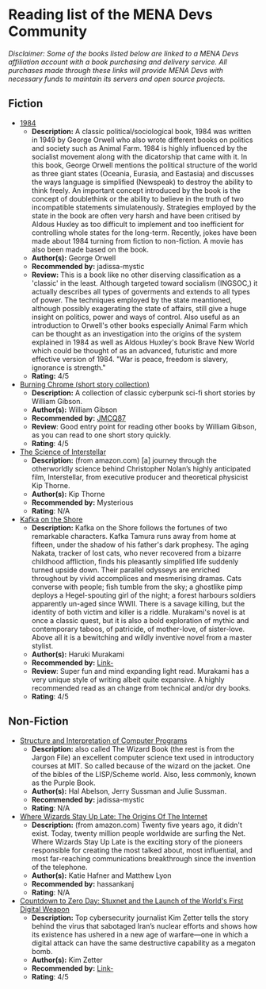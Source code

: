 # Reading list of the MENA Devs Community

*Disclaimer: Some of the books listed below are linked to a MENA Devs affiliation account with a book purchasing and delivery service. All purchases made through these links will provide MENA Devs with necessary funds to maintain its servers and open source projects.*

## Fiction
- [1984]
  - **Description:** A classic political/sociological book, 1984 was written in 1949 by George Orwell who also wrote different books on politics and society such as Animal Farm. 1984 is highly influenced by the socialist movement along with the dicatorship that came with it. In this book, George Orwell mentions the political structure of the world as three giant states (Oceania, Eurasia, and Eastasia) and discusses the ways language is simplified (Newspeak) to destroy the ability to think freely. An important concept introduced by the book is the concept of doublethink or the ability to believe in the truth of two incompatible statements simulatenously. Strategies employed by the state in the book are often very harsh and have been critised by Aldous Huxley as too difficult to implement and too inefficient for controlling whole states for the long-term. Recently, jokes have been made about 1984 turning from fiction to non-fiction. A movie has also been made based on the book.
  - **Author(s):** George Orwell
  - **Recommended by:** jadissa-mystic
  - **Review:** This is a book like no other diserving classification as a 'classic' in the least. Although targeted toward socialism (INGSOC,) it actually describes all types of goverments and extends to all types of power. The techniques employed by the state meantioned, although possibly exagerating the state of affairs, still give a huge insight on politics, power and ways of control. Also useful as an introduction to Orwell's other books especially Animal Farm which can be thought as an investigation into the origins of the system explained in 1984 as well as Aldous Huxley's book Brave New World which could be thought of as an advanced, futuristic and more effective version of 1984. "War is peace, freedom is slavery, ignorance is strength."
  - **Rating:** 4/5
- [Burning Chrome (short story collection)]
  - **Description:** A collection of classic cyberpunk sci-fi short stories by William Gibson.
  - **Author(s):** William Gibson
  - **Recommended by:** [JMCQ87](https://github.com/JMCQ87)
  - **Review**: Good entry point for reading other books by William Gibson, as you can read to one short story quickly.
  - **Rating**: 4/5
- [The Science of Interstellar]
  - **Description:** (from amazon.com) [a] journey through the otherworldly science behind Christopher Nolan’s highly anticipated film, Interstellar, from executive producer and theoretical physicist Kip Thorne.
  - **Author(s):** Kip Thorne
  - **Recommended by:** Mysterious
  - **Rating**: N/A
- [Kafka on the Shore]
  - **Description:** Kafka on the Shore follows the fortunes of two remarkable characters. Kafka Tamura runs away from home at fifteen, under the shadow of his father's dark prophesy. The aging Nakata, tracker of lost cats, who never recovered from a bizarre childhood affliction, finds his pleasantly simplified life suddenly turned upside down. Their parallel odysseys are enriched throughout by vivid accomplices and mesmerising dramas. Cats converse with people; fish tumble from the sky; a ghostlike pimp deploys a Hegel-spouting girl of the night; a forest harbours soldiers apparently un-aged since WWII. There is a savage killing, but the identity of both victim and killer is a riddle. Murakami's novel is at once a classic quest, but it is also a bold exploration of mythic and contemporary taboos, of patricide, of mother-love, of sister-love. Above all it is a bewitching and wildly inventive novel from a master stylist.
  - **Author(s):** Haruki Murakami
  - **Recommended by:** [Link-](https://github.com/Link-)
  - **Review**: Super fun and mind expanding light read. Murakami has a very unique style of writing albeit quite expansive. A highly recommended read as an change from technical and/or dry books.
  - **Rating**: 4/5

## Non-Fiction
- [Structure and Interpretation of Computer Programs]
  - **Description:** also called The Wizard Book (the rest is from the Jargon File) an excellent computer science text used in introductory courses at MIT. So called because of the wizard on the jacket. One of the bibles of the LISP/Scheme world. Also, less commonly, known as the Purple Book.
  - **Author(s):** Hal Abelson, Jerry Sussman and Julie Sussman.
  - **Recommended by:** jadissa-mystic
  - **Rating**: N/A
- [Where Wizards Stay Up Late: The Origins Of The Internet]
  - **Description:** (from amazon.com) Twenty five years ago, it didn't exist. Today, twenty million people worldwide are surfing the Net. Where Wizards Stay Up Late is the exciting story of the pioneers responsible for creating the most talked about, most influential, and most far-reaching communications breakthrough since the invention of the telephone.
  - **Author(s):** Katie Hafner and Matthew Lyon
  - **Recommended by:** hassankanj
  - **Rating**: N/A
- [Countdown to Zero Day: Stuxnet and the Launch of the World's First Digital Weapon]
  - **Description:** Top cybersecurity journalist Kim Zetter tells the story behind the virus that sabotaged Iran’s nuclear efforts and shows how its existence has ushered in a new age of warfare—one in which a digital attack can have the same destructive capability as a megaton bomb. 
  - **Author(s):** Kim Zetter 
  - **Recommended by:** [Link-](https://github.com/Link-)
  - **Rating**: 4/5


[Burning Chrome (short story collection)]: https://www.amazon.com/Burning-Chrome-William-Gibson/dp/0060539828 
[Structure and Interpretation of Computer Programs]: https://mitpress.mit.edu/sicp/
[The Science of Interstellar]: https://www.amazon.com/Science-Interstellar-Kip-Thorne/dp/0393351378
[Where Wizards Stay Up Late: The Origins Of The Internet]: https://www.amazon.com/Where-Wizards-Stay-Up-Late/dp/0684832674
[Kafka on the Shore]: https://www.goodreads.com/book/show/4929.Kafka_on_the_Shore 
[Countdown to Zero Day: Stuxnet and the Launch of the World's First Digital Weapon]: https://www.amazon.com/Countdown-Zero-Day-Stuxnet-Digital/dp/0770436196
[1984]: https://www.amazon.com/1984-Signet-Classics-George-Orwell/dp/0451524934/
